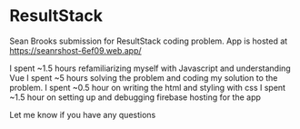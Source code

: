 # ResultStack

Sean Brooks submission for ResultStack coding problem.
App is hosted at https://seanrshost-6ef09.web.app/

I spent ~1.5 hours refamiliarizing myself with Javascript and understanding Vue
I spent ~5 hours solving the problem and coding my solution to the problem.
I spent ~0.5 hour on writing the html and styling with css
I spent ~1.5 hour on setting up and debugging firebase hosting for the app

Let me know if you have any questions
